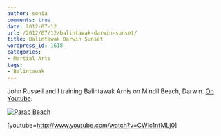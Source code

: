 ```yaml
---
author: sonia
comments: true
date: 2012-07-12
url: /2012/07/12/balintawak-darwin-sunset/
title: Balintawak Darwin Sunset
wordpress_id: 1618
categories:
- Martial Arts
tags:
- Balintawak
---
```


John Russell and I training Balintawak Arnis on Mindil Beach, Darwin. [On Youtube](http://www.youtube.com/watch?v=CWlc1nfMLj0).

[![Parap Beach](http://blog.snowfrog.net/wp-content/uploads/2012/07/parap_beach-576x1024.png)](http://blog.snowfrog.net/wp-content/uploads/2012/07/parap_beach.png)

[youtube=http://www.youtube.com/watch?v=CWlc1nfMLj0]
